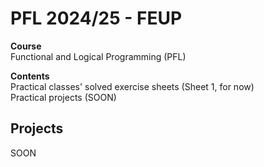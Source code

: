 # PFL 2024/25 - FEUP
**Course**  
Functional and Logical Programming (PFL)

**Contents**  
Practical classes' solved exercise sheets (Sheet 1, for now)  
Practical projects (SOON)

## Projects
SOON